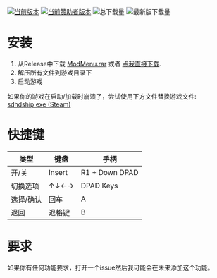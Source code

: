 [![当前版本](https://img.shields.io/github/v/release/sneakyevil/SD-ModMenu?label=当前版本&color=red)](https://github.com/sneakyevil/SD-ModMenu/releases/latest/download/ModMenu.rar)
[![当前赞助者版本](https://img.shields.io/badge/当前赞助者版本-v1.18.5-red)](README_sponsor.md)
![总下载量](https://img.shields.io/github/downloads/sneakyevil/SD-ModMenu/total?label=总下载量&color=red)
![最新版下载量](https://img.shields.io/github/downloads/sneakyevil/SD-ModMenu/latest/total?color=red&label=最新版下载量)

# 安装
1. 从Release中下载 [ModMenu.rar](https://github.com/sneakyevil/SD-ModMenu/releases/latest) 或者 [点我直接下载](https://github.com/sneakyevil/SD-ModMenu/releases/latest/download/ModMenu.rar).
2. 解压所有文件到游戏目录下
3. 启动游戏

如果你的游戏在启动/加载时崩溃了，尝试使用下方文件替换游戏文件:
[sdhdship.exe (Steam)](https://mega.nz/file/fK5SWARD#1fAWkxAHaKCIMDaJ5XAQKvjs6gK4RCQo5ZlvvtHWtVw)

# 快捷键
| 类型 | 键盘 | 手柄 |
| ------------- | ------------- | ------------- |
| 开/关 | Insert | R1 + Down DPAD |
| 切换选项 | ↑↓←→ | DPAD Keys |
| 选择/确认 | 回车 | A |
| 退回 | 退格键 | B |

# 要求
如果你有任何功能要求，打开一个issue然后我可能会在未来添加这个功能。
